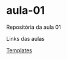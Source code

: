# aula-01
Repositória da aula 01

Links das aulas

[Templates](https://github.com/durgeshsamariya/awesome-github-profile-readme-templates/tree/master/templates)
